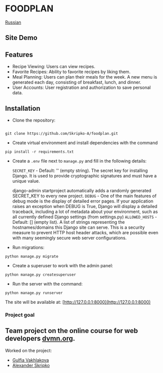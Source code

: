 # FOODPLAN
[Russian](RU_README.md)

## Site Demo



## Features

- Recipe Viewing: Users can view recipes.
- Favorite Recipes: Ability to favorite recipes by liking them.
- Meal Planning: Users can plan their meals for the week. A new menu is generated each day, consisting of breakfast, lunch, and dinner.
- User Accounts: User registration and authorization to save personal data.

## Installation
- Clone the repository:
```console

git clone https://github.com/Skripko-A/foodplan.git
```
- Create virtual environment and install dependencies with the command
```
pip install -r requirements.txt
```
- Create a `.env` file next to `manage.py` and fill in the following details:

    `SECRET_KEY` -
    Default: '' (empty string).
    The secret key for installing Django. It is used to provide cryptographic signatures and must have a unique value.

    django-admin startproject automatically adds a randomly generated SECRET_KEY to every new project.
    `DEBUG` -
    One of the main features of debug mode is the display of detailed error pages. If your application raises an exception when DEBUG is True, Django will display a detailed traceback, including a lot of metadata about your environment, such as all currently defined Django settings (from settings.py)
    `ALLOWED_HOSTS` -
    Default: [] (empty list).
    A list of strings representing the hostnames/domains this Django site can serve. This is a security measure to prevent HTTP host header attacks, which are possible even with many seemingly secure web server configurations.

- Run migrations:
```
python manage.py migrate
```
- Create a superuser to work with the admin panel:
```
python manage.py createsuperuser
```
- Run the server with the command:
```
python manage.py runserver
```
The site will be available at: [http://127.0.0.1:8000](http://127.0.0.1:8000)

### Project goal
Team project on the online course for web developers [dvmn.org](https://dvmn.org/).
--- 
Worked on the project: 
* [Gulfia Vakhlakova](https://github.com/Gulfia83) 
* [Alexander Skripko](https://github.com/Skripko-A)